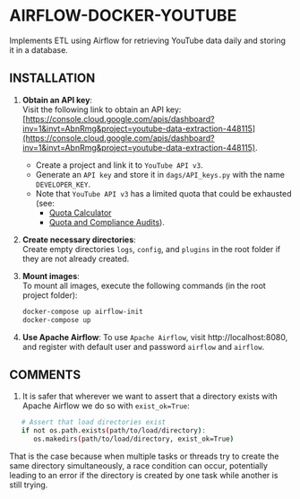 # AIRFLOW-DOCKER-YOUTUBE

Implements ETL using Airflow for retrieving YouTube data daily and storing it in a database.

## INSTALLATION

1. **Obtain an API key**:  
   Visit the following link to obtain an API key:  
   [https://console.cloud.google.com/apis/dashboard?inv=1&invt=AbnRmg&project=youtube-data-extraction-448115](https://console.cloud.google.com/apis/dashboard?inv=1&invt=AbnRmg&project=youtube-data-extraction-448115).  
   - Create a project and link it to `YouTube API v3`.  
   - Generate an `API key` and store it in `dags/API_keys.py` with the name `DEVELOPER_KEY`.  
   - Note that `YouTube API v3` has a limited quota that could be exhausted (see:  
     - [Quota Calculator](https://developers.google.com/youtube/v3/determine_quota_cost)  
     - [Quota and Compliance Audits](https://developers.google.com/youtube/v3/guides/quota_and_compliance_audits)).

2. **Create necessary directories**:  
   Create empty directories `logs`, `config`, and `plugins` in the root folder if they are not already created.

3. **Mount images**:  
   To mount all images, execute the following commands (in the root project folder):  
   ```bash  
   docker-compose up airflow-init
   docker-compose up

4. **Use Apache Airflow**:
   To use `Apache Airflow`, visit http://localhost:8080, and register with default user and password `airflow` and `airflow`.

## COMMENTS

1. It is safer that wherever we want to assert that a directory exists with Apache Airflow we do so with `exist_ok=True`:

```bash
   # Assert that load directories exist
   if not os.path.exists(path/to/load/directory):
      os.makedirs(path/to/load/directory, exist_ok=True)
```

That is the case because when multiple tasks or threads try to create the same directory simultaneously, a race condition can occur, potentially leading to an error if the directory is created by one task while another is still trying.